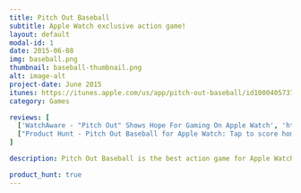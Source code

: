 ```yaml
---
title: Pitch Out Baseball
subtitle: Apple Watch exclusive action game!
layout: default
modal-id: 1
date: 2015-06-08
img: baseball.png
thumbnail: baseball-thumbnail.png
alt: image-alt
project-date: June 2015
itunes: https://itunes.apple.com/us/app/pitch-out-baseball/id1000405737?mt=8
category: Games

reviews: [
  ['WatchAware - "Pitch Out" Shows Hope For Gaming On Apple Watch', 'http://watchaware.com/post/15087/pitch-out-shows-hope-for-gaming-on-apple-watch' ],
  ["Product Hunt - Pitch Out Baseball for Apple Watch: Tap to score homeruns - how many can you get in a row?","http://www.producthunt.com/games/pitch-out-baseball-for-apple-watch"]
]

description: Pitch Out Baseball is the best action game for Apple Watch! Step up to the plate and try to hit as many balls in a row as you can. Get a strike, and start over! As your score gets higher, the pitcher will start throwing trickier and faster pitches. Your top scores are recorded on Game Center. Try to get to the top and challenge your friends!

product_hunt: true
---
```

